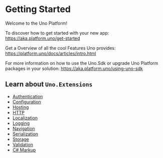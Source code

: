# Getting Started

Welcome to the Uno Platform!

To discover how to get started with your new app: https://aka.platform.uno/get-started

Get a Overview of all the cool Features Uno provides: https://platform.uno/docs/articles/intro.html

For more information on how to use the Uno.Sdk or upgrade Uno Platform packages in your solution: https://aka.platform.uno/using-uno-sdk

## Learn about `Uno.Extensions`

- [Authentication](https://platform.uno/docs/articles/external/uno.extensions/doc/Learn/Authentication/AuthenticationOverview.html)
- [Configuration](https://platform.uno/docs/articles/external/uno.extensions/doc/Learn/Configuration/ConfigurationOverview.html)
- [Hosting](https://platform.uno/docs/articles/external/uno.extensions/doc/Learn/Hosting/HostingOverview.html)
- [HTTP](https://platform.uno/docs/articles/external/uno.extensions/doc/Learn/Http/HttpOverview.html)
- [Localization](https://platform.uno/docs/articles/external/uno.extensions/doc/Learn/Localization/LocalizationOverview.html)
- [Logging](https://platform.uno/docs/articles/external/uno.extensions/doc/Learn/Logging/LoggingOverview.html)
- [Navigation](https://platform.uno/docs/articles/external/uno.extensions/doc/Learn/Navigation/NavigationOverview.html)
- [Serialization](https://platform.uno/docs/articles/external/uno.extensions/doc/Learn/Serialization/SerializationOverview.html)
- [Storage](https://platform.uno/docs/articles/external/uno.extensions/doc/Learn/Storage/StorageOverview.html)
- [Validation](https://platform.uno/docs/articles/external/uno.extensions/doc/Learn/Validation/ValidationOverview.html)
- [C# Markup](https://platform.uno/docs/articles/get-started-wizard.html)

